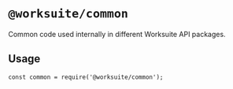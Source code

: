 # `@worksuite/common`

Common code used internally in different Worksuite API packages.

## Usage

```
const common = require('@worksuite/common');

```
